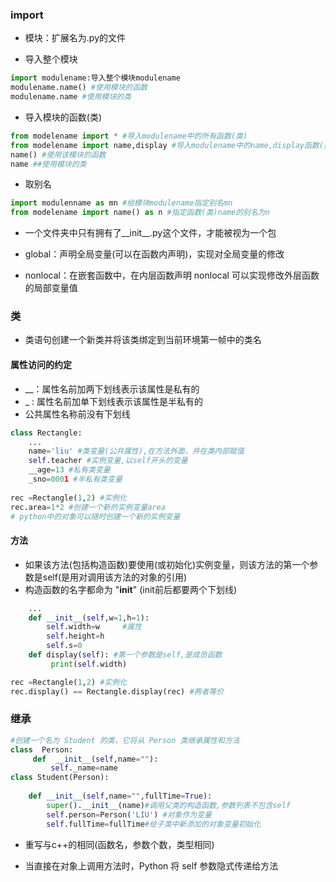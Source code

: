 ### import

- 模块：扩展名为.py的文件

 - 导入整个模块

 ```python
import modulename:导入整个模块modulename
modulename.name() #使用模块的函数
modulename.name #使用模块的类
 ```

 - 导入模块的函数(类)

 ```python
from modelename import * #导入modulename中的所有函数(类)
from modelename import name,display #导入modulename中的name,display函数(类)
name() #使用该模块的函数
name ##使用模块的类
 ```

- 取别名

```python
import modulenname as mn #给模块modulename指定别名mn
from modelename import name() as n #指定函数(类)name的别名为n
```

- 一个文件夹中只有拥有了__init__.py这个文件，才能被视为一个包


- global：声明全局变量(可以在函数内声明)，实现对全局变量的修改
- nonlocal：在嵌套函数中，在内层函数声明 nonlocal 可以实现修改外层函数的局部变量值

### 类

- 类语句创建一个新类并将该类绑定到当前环境第一帧中的类名



#### 属性访问的约定

-  __：属性名前加两下划线表示该属性是私有的
-  _ : 属性名前加单下划线表示该属性是半私有的
-  公共属性名称前没有下划线

```python
class Rectangle:
    ...
    name='liu' #类变量(公共属性),在方法外面，并在类内部赋值
    self.teacher #实例变量,以self开头的变量
    __age=13 #私有类变量
    _sno=0001 #半私有类变量
    
rec =Rectangle(1,2) #实例化
rec.area=1*2 #创建一个新的实例变量area
# python中的对象可以随时创建一个新的实例变量
```

#### 方法

 - 如果该方法(包括构造函数)要使用(或初始化)实例变量，则该方法的第一个参数是self(是用对调用该方法的对象的引用)
 - 构造函数的名字都命为 "__init__" (init前后都要两个下划线)

```python
    ...
    def __init__(self,w=1,h=1):
        self.width=w     #属性
        self.height=h
        self.s=0
    def display(self): #第一个参数是self,是成员函数
         print(self.width)      

rec =Rectangle(1,2) #实例化
rec.display() == Rectangle.display(rec) #两者等价

```

 ### 继承

```python
#创建一个名为 Student 的类，它将从 Person 类继承属性和方法
class  Person:
     def  __init__(self,name=""):
         self._name=name
class Student(Person):
    
    def __init__(self,name="",fullTime=True):
        super().__init__(name)#调用父类的构造函数,参数列表不包含self
        self.person=Person('LIU') #对象作为变量
        self.fullTime=fullTime#给子类中新添加的对象变量初始化
```

- 重写与c++的相同(函数名，参数个数，类型相同)



-  当直接在对象上调用方法时，Python 将 self 参数隐式传递给方法
